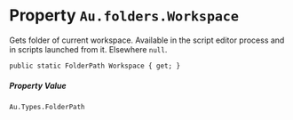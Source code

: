 # Property `Au.folders.Workspace`

Gets folder of current workspace. Available in the script editor process and in scripts launched from it. Elsewhere `null`.

```
public static FolderPath Workspace { get; }
```

##### Property Value

`Au.Types.FolderPath`